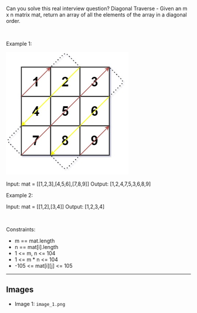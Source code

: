 Can you solve this real interview question? Diagonal Traverse - Given an m x n matrix mat, return an array of all the elements of the array in a diagonal order.

 

Example 1:

![Example 1](./image_1.png)


Input: mat = [[1,2,3],[4,5,6],[7,8,9]]
Output: [1,2,4,7,5,3,6,8,9]


Example 2:


Input: mat = [[1,2],[3,4]]
Output: [1,2,3,4]


 

Constraints:

 * m == mat.length
 * n == mat[i].length
 * 1 <= m, n <= 104
 * 1 <= m * n <= 104
 * -105 <= mat[i][j] <= 105

---

## Images

- Image 1: `image_1.png`

